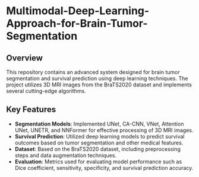 # Multimodal-Deep-Learning-Approach-for-Brain-Tumor-Segmentation

## Overview

This repository contains an advanced system designed for brain tumor segmentation and survival prediction using deep learning techniques. The project utilizes 3D MRI images from the BraTS2020 dataset and implements several cutting-edge algorithms.

## Key Features

- **Segmentation Models**: Implemented UNet, CA-CNN, VNet, Attention UNet, UNETR, and NNFormer for effective processing of 3D MRI images.
- **Survival Prediction**: Utilized deep learning models to predict survival outcomes based on tumor segmentation and other medical features.
- **Dataset**: Based on the BraTS2020 dataset, including preprocessing steps and data augmentation techniques.
- **Evaluation**: Metrics used for evaluating model performance such as Dice coefficient, sensitivity, specificity, and survival prediction accuracy.
